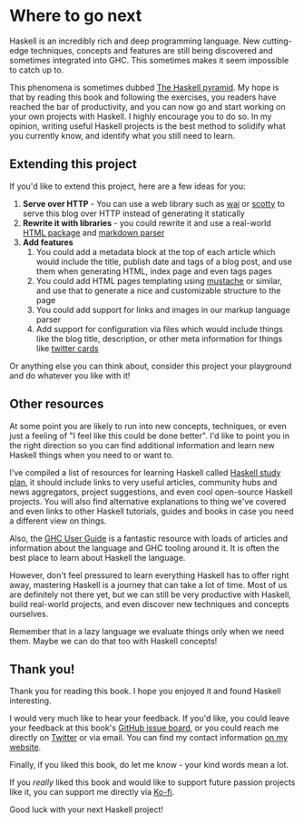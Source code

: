 # Where to go next

Haskell is an incredibly rich and deep programming language.
New cutting-edge techniques, concepts and features are still being discovered
and sometimes integrated into GHC. This sometimes makes it seem impossible
to catch up to.

This phenomena is sometimes dubbed
[The Haskell pyramid](https://patrickmn.com/software/the-haskell-pyramid/).
My hope is that by reading this book and following the exercises,
you readers have reached the bar of productivity, and you can now go and start
working on your own projects with Haskell. I highly encourage you to do so.
In my opinion, writing useful Haskell projects is the best method to solidify
what you currently know, and identify what you still need to learn.

## Extending this project

If you'd like to extend this project, here are a few ideas for you:

1. **Serve over HTTP** - You can use a web library such as
   [wai](https://www.youtube.com/watch?v=mz5_HmLGRXc) or
   [scotty](https://gilmi.me/blog/post/2020/12/05/scotty-bulletin-board)
   to serve this blog over HTTP instead of generating it statically
2. **Rewrite it with libraries** - you could rewrite it and use a real-world
   [HTML package](https://hackage.haskell.org/package/blaze-html)
   and [markdown parser](https://hackage.haskell.org/package/cheapskate)
3. **Add features**
   1. You could add a metadata block at the top of each article
      which would include the title, publish date and tags of a blog post,
	  and use them when generating HTML, index page and even tags pages
   2. You could add HTML pages templating using
      [mustache](https://hackage.haskell.org/package/mustache) or similar,
	  and use that to generate a nice and customizable structure to the page
   3. You could add support for links and images in our markup language parser
   4. Add support for configuration via files which would include things like
      the blog title, description, or other meta information for things like
	  [twitter cards](https://developer.twitter.com/en/docs/twitter-for-websites/cards/overview/abouts-cards)

Or anything else you can think about, consider this project your playground and
do whatever you like with it!

## Other resources

At some point you are likely to run into new concepts, techniques,
or even just a feeling of "I feel like this could be done better".
I'd like to point you in the right direction so you can find additional information
and learn new Haskell things when you need to or want to.

I've compiled a list of resources for learning Haskell called
[Haskell study plan](https://github.com/soupi/haskell-study-plan),
it should include links to very useful articles, community hubs and news aggregators,
project suggestions, and even cool open-source Haskell projects.
You will also find alternative explanations to thing we've covered
and even links to other Haskell tutorials, guides and books in case you need
a different view on things.

Also, the [GHC User Guide](http://downloads.haskell.org/~ghc/latest/docs/html/users_guide/index.html)
is a fantastic resource with loads of articles and information about the language and GHC tooling around it.
It is often the best place to learn about Haskell the language.

However, don't feel pressured to learn everything Haskell
has to offer right away, mastering Haskell is a journey that can take a lot of time.
Most of us are definitely not there yet, but we can still be very productive with Haskell,
build real-world projects, and even discover new techniques and concepts ourselves.

Remember that in a lazy language we evaluate things only when we need them.
Maybe we can do that too with Haskell concepts!

## Thank you!

Thank you for reading this book. I hope you enjoyed it and found Haskell interesting.

I would very much like to hear your feedback. If you'd like, you could leave your
feedback at this book's
[GitHub issue board](https://github.com/soupi/learn-haskell-blog-generator/issues),
or you could reach me directly on [Twitter](https://twitter.com/_gilmi) or via email.
You can find my contact information [on my website](https://gilmi.me).

Finally, if you liked this book, do let me know - your kind words mean a lot.

If you *really* liked this book and would like to support future passion projects
like it, you can support me directly via [Ko-fi](https://ko-fi.com/gilmi).

Good luck with your next Haskell project!

